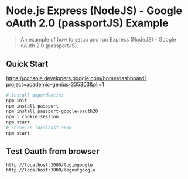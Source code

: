 # Node.js Express (NodeJS) - Google oAuth 2.0 (passportJS) Example

> An example of how to setup and run Express (NodeJS) - Google oAuth 2.0 (passportJS).

## Quick Start
https://console.developers.google.com/home/dashboard?project=academic-genius-335303&pli=1

``` bash
# Install dependencies
npm init
npm install passport
npm install passport-google-oauth20
npm i cookie-session
npm start
# Serve on localhost:3000
npm start

```

## Test Oauth from browser

``` bash
http://localhost:3000/logingoogle
http://localhost:3000/logoutgoogle

```